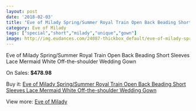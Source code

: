 ```yaml
---
layout: post
date: '2018-02-03'
title: "Eve of Milady Spring/Summer Royal Train Open Back Beading Short Sleeves Lace Mermaid White Off-the-shoulder Wedding Gown"
category: Eve of Milady
tags: ["special","short","milady","unique","gown"]
image: http://img.eudances.com/24087-thickbox_default/eve-of-milady-spring-summer-royal-train-open-back-beading-short-sleeves-lace-mermaid-white-off-the-shoulder-wedding-gown.jpg
---
```

Eve of Milady Spring/Summer Royal Train Open Back Beading Short Sleeves Lace Mermaid White Off-the-shoulder Wedding Gown

On Sales: **$478.98**
<a href="https://www.eudances.com/en/eve-of-milady/8026-eve-of-milady-spring-summer-royal-train-open-back-beading-short-sleeves-lace-mermaid-white-off-the-shoulder-wedding-gown.html"><amp-img layout="responsive" width="600" height="600" src="//img.eudances.com/24087-thickbox_default/eve-of-milady-spring-summer-royal-train-open-back-beading-short-sleeves-lace-mermaid-white-off-the-shoulder-wedding-gown.jpg" alt="Eve of Milady Spring/Summer Royal Train Open Back Beading Short Sleeves Lace Mermaid White Off-the-shoulder Wedding Gown 0" /></a>
<a href="https://www.eudances.com/en/eve-of-milady/8026-eve-of-milady-spring-summer-royal-train-open-back-beading-short-sleeves-lace-mermaid-white-off-the-shoulder-wedding-gown.html"><amp-img layout="responsive" width="600" height="600" src="//img.eudances.com/24090-thickbox_default/eve-of-milady-spring-summer-royal-train-open-back-beading-short-sleeves-lace-mermaid-white-off-the-shoulder-wedding-gown.jpg" alt="Eve of Milady Spring/Summer Royal Train Open Back Beading Short Sleeves Lace Mermaid White Off-the-shoulder Wedding Gown 1" /></a>
<a href="https://www.eudances.com/en/eve-of-milady/8026-eve-of-milady-spring-summer-royal-train-open-back-beading-short-sleeves-lace-mermaid-white-off-the-shoulder-wedding-gown.html"><amp-img layout="responsive" width="600" height="600" src="//img.eudances.com/24089-thickbox_default/eve-of-milady-spring-summer-royal-train-open-back-beading-short-sleeves-lace-mermaid-white-off-the-shoulder-wedding-gown.jpg" alt="Eve of Milady Spring/Summer Royal Train Open Back Beading Short Sleeves Lace Mermaid White Off-the-shoulder Wedding Gown 2" /></a>
<a href="https://www.eudances.com/en/eve-of-milady/8026-eve-of-milady-spring-summer-royal-train-open-back-beading-short-sleeves-lace-mermaid-white-off-the-shoulder-wedding-gown.html"><amp-img layout="responsive" width="600" height="600" src="//img.eudances.com/24088-thickbox_default/eve-of-milady-spring-summer-royal-train-open-back-beading-short-sleeves-lace-mermaid-white-off-the-shoulder-wedding-gown.jpg" alt="Eve of Milady Spring/Summer Royal Train Open Back Beading Short Sleeves Lace Mermaid White Off-the-shoulder Wedding Gown 3" /></a>

Buy it: [Eve of Milady Spring/Summer Royal Train Open Back Beading Short Sleeves Lace Mermaid White Off-the-shoulder Wedding Gown](https://www.eudances.com/en/eve-of-milady/8026-eve-of-milady-spring-summer-royal-train-open-back-beading-short-sleeves-lace-mermaid-white-off-the-shoulder-wedding-gown.html "Eve of Milady Spring/Summer Royal Train Open Back Beading Short Sleeves Lace Mermaid White Off-the-shoulder Wedding Gown")

View more: [Eve of Milady](https://www.eudances.com/en/123-eve-of-milady "Eve of Milady")